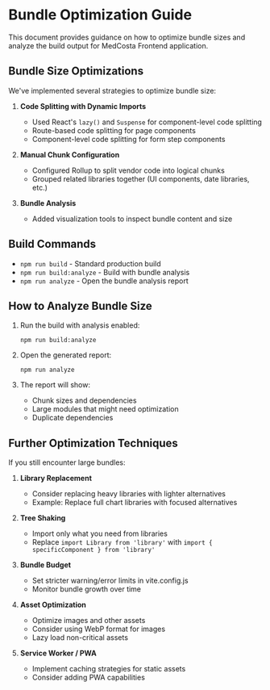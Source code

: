 # Bundle Optimization Guide

This document provides guidance on how to optimize bundle sizes and analyze the
build output for MedCosta Frontend application.

## Bundle Size Optimizations

We've implemented several strategies to optimize bundle size:

1. **Code Splitting with Dynamic Imports**

   -  Used React's `lazy()` and `Suspense` for component-level code splitting
   -  Route-based code splitting for page components
   -  Component-level code splitting for form step components

2. **Manual Chunk Configuration**

   -  Configured Rollup to split vendor code into logical chunks
   -  Grouped related libraries together (UI components, date libraries, etc.)

3. **Bundle Analysis**
   -  Added visualization tools to inspect bundle content and size

## Build Commands

-  `npm run build` - Standard production build
-  `npm run build:analyze` - Build with bundle analysis
-  `npm run analyze` - Open the bundle analysis report

## How to Analyze Bundle Size

1. Run the build with analysis enabled:

   ```
   npm run build:analyze
   ```

2. Open the generated report:

   ```
   npm run analyze
   ```

3. The report will show:
   -  Chunk sizes and dependencies
   -  Large modules that might need optimization
   -  Duplicate dependencies

## Further Optimization Techniques

If you still encounter large bundles:

1. **Library Replacement**

   -  Consider replacing heavy libraries with lighter alternatives
   -  Example: Replace full chart libraries with focused alternatives

2. **Tree Shaking**

   -  Import only what you need from libraries
   -  Replace `import Library from 'library'` with
      `import { specificComponent } from 'library'`

3. **Bundle Budget**

   -  Set stricter warning/error limits in vite.config.js
   -  Monitor bundle growth over time

4. **Asset Optimization**

   -  Optimize images and other assets
   -  Consider using WebP format for images
   -  Lazy load non-critical assets

5. **Service Worker / PWA**
   -  Implement caching strategies for static assets
   -  Consider adding PWA capabilities
